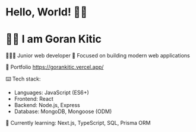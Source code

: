 # Hello, World! 👋🏻

# 👦🏻 I am **Goran Kitic**

👨🏻‍💻 Junior web developer
🚀 Focused on building modern web applications

📌 Portfolio https://gorankitic.vercel.app/

⌨️ Tech stack:

-   Languages: JavaScript (ES6+)
-   Frontend: React
-   Backend: Node.js, Express
-   Database: MongoDB, Mongoose (ODM)

🌱 Currently learning: Next.js, TypeScript, SQL, Prisma ORM
